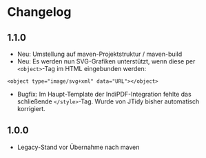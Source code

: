 # Changelog

## 1.1.0

* Neu: Umstellung auf maven-Projektstruktur / maven-build
* Neu: Es werden nun SVG-Grafiken unterstützt, wenn diese per `<object>`-Tag im HTML eingebunden werden:

`<object type="image/svg+xml" data="URL"></object>`

* Bugfix: Im Haupt-Template der IndiPDF-Integration fehlte das schließende `</style>`-Tag. 
Wurde von JTidy bisher automatisch korrigiert.

## 1.0.0

* Legacy-Stand vor Übernahme nach maven